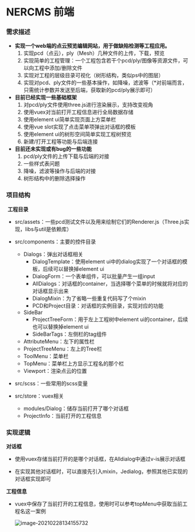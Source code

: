# NERCMS 前端



### 需求描述

- **实现一个web端的点云预览编辑网站，用于做缺陷检测等工程应用。**
  1. 实现pcd（点云），ply（Mesh）几种文件的上传，下载，预览
  2. 实现简单的工程管理：一个工程包含若干个pcd/ply/图像等资源文件，可以向工程中添加/删除文件
  3. 实现对工程的层级目录可视化（树形结构，类似ps中的图层）
  4. 实现对pcd、ply文件的一些基本操作，如降噪，滤波等（*对前端而言，只需统计参数并发送至后端，获取新的pcd/ply展示即可）
- **目前已经实现一些基础框架**
  1. 对pcd/ply文件使用three.js进行渲染展示，支持改变视角
  2. 使用vuex对当前打开工程信息进行全局数据存储
  3. 使用element ui简单实现页面上方菜单栏
  4. 使用vue slot实现了点击菜单项弹出对话框的模板
  5. 使用element ui的树形空间简单实现工程树预览
  6. 新建/打开工程等功能与后端连接
- **目前还未实现或有bug的一些功能**
  	1. pcd/ply文件的上传下载与后端的对接
   	2. 一些样式表问题
   	3. 降噪，滤波等操作与后端的对接
   	4. 树形结构中的删除选择操作





### 项目结构

​	**工程目录**

- src/assets：一些pcd测试文件以及用来绘制它们的Renderer.js（Three.js实现，libs与util是依赖库）

- src/components：主要的控件目录
  - Dialogs：弹出对话框相关
    - DialogTemplate：使用element ui中的dialog实现了一个对话框的模板，后续可以替换掉element ui
    - DialogForm：一个表单组件，可以批量产生一组input
    - AllDialogs：对话框的container，当选择哪个菜单的时候就将对应的对话框显示出来
    - DialogMixin：为了省略一些重复代码写了个mixin
    - PCD和Project目录：对话框的实例目录，实现对应的功能
  - SideBar
    - ProjectTreeForm：用于左上工程树中element ui的container，后续也可以替换掉element ui
    - SideBarTags：左侧栏的tag组件
  - AttributeMenu：左下的属性栏
  - ProjectTreeMenu：左上的Tree栏
  - ToolMenu：菜单栏
  - TopMenu：菜单栏上方显示工程名的那个栏
  - Viewport：渲染点云的位置
- src/scss：一些常用的scss变量
- src/store：vuex相关
  - modules/Dialog：储存当前打开了哪个对话框
  - ProjectInfo：当前打开的工程信息



### 实现逻辑

**对话框**

- 使用vuex存储当前打开的是哪个对话框，在Alldialog中通过v-is展示对话框

- 在实现其他对话框时，可以直接先引入mixin，Jedialog，参照其他已实现的对话框实现即可

**工程信息**

- vuex中保存了当前打开的工程信息，使用时可以参考topMenu中获取当前工程名这一案例

  ![image-20210228134155732](C:\Users\jeromeguan\AppData\Roaming\Typora\typora-user-images\image-20210228134155732.png)

